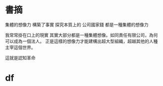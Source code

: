 # 書摘
集體的想像力 構築了事實
探究本質上的 公司國家錢 都是一種集體的想像力

我常常掛在口上的現實 其實大部分都是一種集體想像。如同責任有限公司，為何可以成為一個法人。 正是這樣的想像力才能建構出超大型組織，超越其他的人種主宰這個世界。

這就是認知革命

# df
<!--stackedit_data:
eyJoaXN0b3J5IjpbMTcxMTkzNDk3MywyMDkzOTk3ODE4XX0=
-->